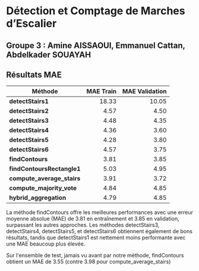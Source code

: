 #  Détection et Comptage de Marches d’Escalier
## Groupe 3 : Amine AISSAOUI, Emmanuel Cattan, Abdelkader SOUAYAH

## Résultats MAE

| Méthode                    | MAE Train | MAE Validation |
|----------------------------|----------:|---------------:|
| **detectStairs1**          |     18.33 |          10.05 |
| **detectStairs2**          |      4.57 |           4.50 |
| **detectStairs3**          |      4.48 |           4.35 |
| **detectStairs4**          |      4.36 |           3.60 |
| **detectStairs5**          |      4.28 |           3.80 |
| **detectStairs6**          |      4.57 |           3.75 |
| **findContours**           |      3.81 |           3.85 |
| **findContoursRectangle1** |      5.03 |           4.95 |
| **compute_average_stairs** |      3.91 |           3.72 |
| **compute_majority_vote**  |      4.84 |           4.85 |
| **hybrid_aggregation**     |      4.79 |           4.85 |



La méthode findContours offre les meilleures performances avec une erreur moyenne absolue (MAE) de 3.81 en entraînement et 3.85 en validation, surpassant les autres approches. Les méthodes detectStairs3, detectStairs4, detectStairs5, et detectStairs6 obtiennent également de bons résultats, tandis que detectStairs1 est nettement moins performante avec une MAE beaucoup plus élevée.

Sur l'ensemble de test, jamais vu avant par notre méthode, findContours obtient un MAE de 3.55 (contre 3.98 pour compute_average_stairs)